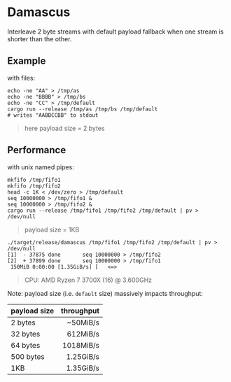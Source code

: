 # Damascus

Interleave 2 byte streams with default payload fallback when one stream is shorter than the other.

## Example

with files:

```text
echo -ne "AA" > /tmp/as
echo -ne "BBBB" > /tmp/bs
echo -ne "CC" > /tmp/default
cargo run --release /tmp/as /tmp/bs /tmp/default
# writes "AABBCCBB" to stdout
```

> here payload size = 2 bytes

## Performance

with unix named pipes:

```text
mkfifo /tmp/fifo1
mkfifo /tmp/fifo2
head -c 1K < /dev/zero > /tmp/default
seq 10000000 > /tmp/fifo1 &
seq 10000000 > /tmp/fifo2 &
cargo run --release /tmp/fifo1 /tmp/fifo2 /tmp/default | pv > /dev/null
```

> payload size = 1KB

```text
./target/release/damascus /tmp/fifo1 /tmp/fifo2 /tmp/default | pv > /dev/null
[1]  - 37875 done       seq 10000000 > /tmp/fifo2
[2]  + 37899 done       seq 10000000 > /tmp/fifo1
 150MiB 0:00:00 [1.35GiB/s] [   <=>
```

> CPU: AMD Ryzen 7 3700X (16) @ 3.600GHz

Note: payload size (i.e. `default` size) massively impacts throughput:

| payload size      | throughput |
|-------------------|-----------:|
| 2 bytes           |   ~50MiB/s |
| 32 bytes          |   612MiB/s |
| 64 bytes          |  1018MiB/s |
| 500 bytes         |  1.25GiB/s |
| 1KB               |  1.35GiB/s |